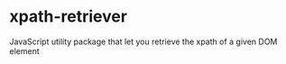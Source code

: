 # xpath-retriever
JavaScript utility package that let you retrieve the xpath of a given DOM element
